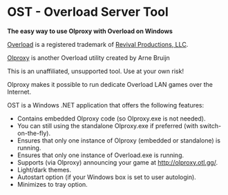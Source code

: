 # OST - Overload Server Tool

**The easy way to use Olproxy with Overload on Windows**

[Overload](https://playoverload.com) is a registered trademark of [Revival Productions, LLC](https://www.revivalprod.com).

[Olproxy](https://github.com/arbruijn/olproxy) is another Overload utility created by Arne Bruijn

This is an unaffiliated, unsupported tool. Use at your own risk!

Olproxy makes it possible to run dedicate Overload LAN games over the Internet. 

OST is a Windows .NET application that offers the following features:

- Contains embedded Olproxy code (so Olproxy.exe is not needed).
- You can still using the standalone Olproxy.exe if preferred (with switch-on-the-fly).
- Ensures that only one instance of Olproxy (embedded or standalone) is running.
- Ensures that only one instance of Overload.exe is running.
- Supports (via Olproxy) announcing your game at http://olproxy.otl.gg/.
- Light/dark themes.
- Autostart option (if your Windows box is set to user autologin).
- Minimizes to tray option.
